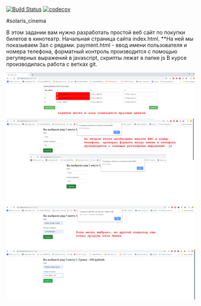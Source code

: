 [![Build Status](https://travis-ci.org/AlexandrKaleganov/solaris_cinema.svg?branch=master)](https://travis-ci.org/AlexandrKaleganov/solaris_cinema)
[![codecov](https://codecov.io/gh/AlexandrKaleganov/solaris_cinema/branch/master/graph/badge.svg)](https://codecov.io/gh/AlexandrKaleganov/solaris_cinema)

#solaris_cinema

В этом задании вам нужно разработать простой веб сайт по покупки билетов в кинотеатр.
Начальная страница сайта index.html. 
**На ней мы показываем Зал c рядами.
payment.html  - ввод имени пользователя и номера телефона, форматный контроль производится с помощью 
регулярных выражений в javascript, скрипты лежат в папке js 
В курсе производилась работа с ветках git.

![Alt text](https://github.com/AlexandrKaleganov/solaris_cinema/blob/master/img/1.png "Optional Title")
![Alt text](https://github.com/AlexandrKaleganov/solaris_cinema/blob/master/img/2.png "Optional Title")
![Alt text](https://github.com/AlexandrKaleganov/solaris_cinema/blob/master/img/3.png "Optional Title")
![Alt text](https://github.com/AlexandrKaleganov/solaris_cinema/blob/master/img/4.png "Optional Title")